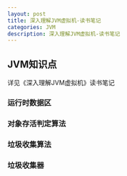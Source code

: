 ```yaml
---
layout: post
title: 深入理解JVM虚拟机-读书笔记
categories: JVM
description: 深入理解JVM虚拟机-读书笔记
---
```


## JVM知识点

详见《深入理解JVM虚拟机》读书笔记

### 运行时数据区
### 对象存活判定算法
### 垃圾收集算法
### 垃圾收集器
